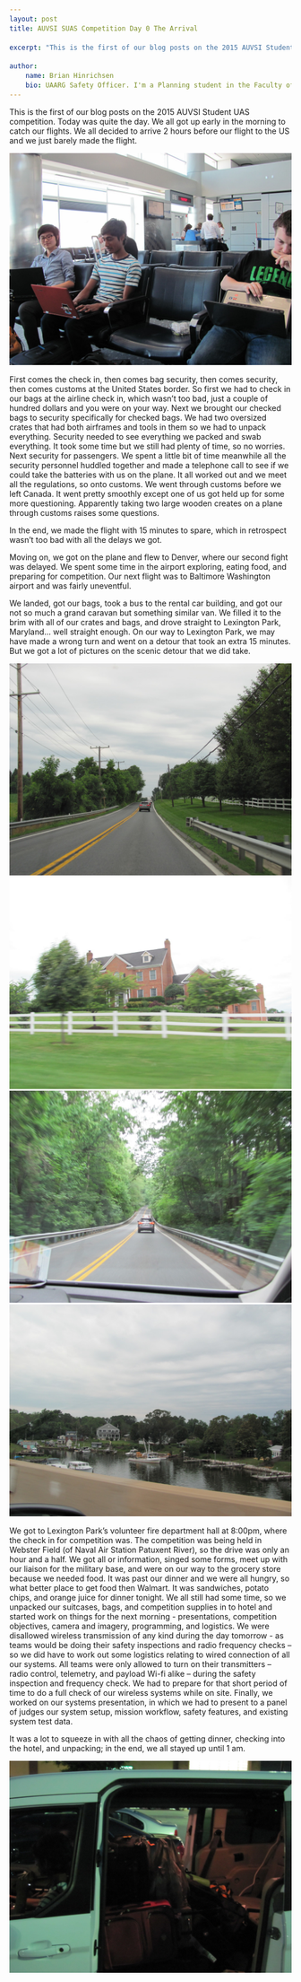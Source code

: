 ```yaml
---
layout: post
title: AUVSI SUAS Competition Day 0 The Arrival

excerpt: "This is the first of our blog posts on the 2015 AUVSI Student UAS competition. Today was quite the day. We all got up early in the morning to catch our flights. We all decided to arrive 2 hours before our flight to the US and we just barely made the flight."

author:
    name: Brian Hinrichsen
    bio: UAARG Safety Officer. I'm a Planning student in the Faculty of Arts focussing mainly on Transportational Planning in cities.
---
```


This is the first of our blog posts on the 2015 AUVSI Student UAS competition. Today was quite the day. We all got up early in the morning to catch our flights. We all decided to arrive 2 hours before our flight to the US and we just barely made the flight.

<div class="full zoomable"><img src="/assets/images/denver_airport.jpg"></div>

First comes the check in, then comes bag security, then comes security, then comes customs at the United States border. So first we had to check in our bags at the airline check in, which wasn’t too bad, just a couple of hundred dollars and you were on your way. Next we brought our checked bags to security specifically for checked bags. We had two oversized crates that had both airframes and tools in them so we had to unpack everything. Security needed to see everything we packed and swab everything. It took some time but we still had plenty of time, so no worries. Next security for passengers. We spent a little bit of time meanwhile all the security personnel huddled together and made a telephone call to see if we could take the batteries with us on the plane. It all worked out and we meet all the regulations, so onto customs. We went through customs before we left Canada. It went pretty smoothly except one of us got held up for some more questioning. Apparently taking two large wooden creates on a plane through customs raises some questions.

In the end, we made the flight with 15 minutes to spare, which in retrospect wasn’t too bad with all the delays we got.

Moving on, we got on the plane and flew to Denver, where our second fight was delayed. We spent some time in the airport exploring, eating food, and preparing for competition. Our next flight was to Baltimore Washington airport and was fairly uneventful.  

We landed, got our bags, took a bus to the rental car building, and got our not so much a grand caravan but something similar van. We filled it to the brim with all of our crates and bags, and drove straight to Lexington Park, Maryland… well straight enough.  On our way to Lexington Park, we may have made a wrong turn and went on a detour that took an extra 15 minutes. But we got a lot of pictures on the scenic detour that we did take.
     
<div class="full zoomable"><img src="/assets/images/maryland_road_1.jpg"></div>
     
<div class="full zoomable"><img src="/assets/images/maryland_road_2.jpg"></div>
     
<div class="full zoomable"><img src="/assets/images/maryland_road_3.jpg"></div>

<div class="full zoomable"><img src="/assets/images/maryland_road_4.jpg"></div>
     
     
We got to Lexington Park’s volunteer fire department hall at 8:00pm, where the check in for competition was. The competition was being held in Webster Field (of Naval Air Station Patuxent River), so the drive was only an hour and a half. We got all or information, singed some forms, meet up with our liaison for the military base, and were on our way to the grocery store because we needed food. It was past our dinner and we were all hungry, so what better place to get food then Walmart. It was sandwiches, potato chips, and orange juice for dinner tonight. We all still had some time, so we unpacked our suitcases, bags, and competition supplies in to hotel and started work on things for the next morning - presentations, competition objectives, camera and imagery, programming, and logistics. We were disallowed wireless transmission of any kind during the day tomorrow - as teams would be doing their safety inspections and radio frequency checks – so we did have to work out some logistics relating to wired connection of all our systems. All teams were only allowed to turn on their transmitters – radio control, telemetry, and payload Wi-fi alike – during the safety inspection and frequency check. We had to prepare for that short period of time to do a full check of our wireless systems while on site. Finally, we worked on our systems presentation, in which we had to present to a panel of judges our system setup, mission workflow, safety features, and existing system test data.

It was a lot to squeeze in with all the chaos of getting dinner, checking into the hotel, and unpacking; in the end, we all stayed up until 1 am.

<div class="full zoomable"><img src="/assets/images/packed_van.jpg"></div>
